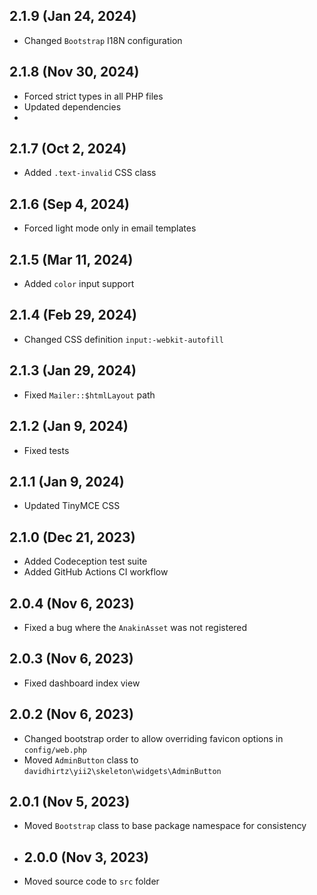 ## 2.1.9 (Jan 24, 2024)

- Changed `Bootstrap` I18N configuration

## 2.1.8 (Nov 30, 2024)

- Forced strict types in all PHP files
- Updated dependencies
- 
## 2.1.7 (Oct 2, 2024)

- Added `.text-invalid` CSS class

## 2.1.6 (Sep 4, 2024)

- Forced light mode only in email templates

## 2.1.5 (Mar 11, 2024)

- Added `color` input support

## 2.1.4 (Feb 29, 2024)

- Changed CSS definition `input:-webkit-autofill`

## 2.1.3 (Jan 29, 2024)

- Fixed `Mailer::$htmlLayout` path

## 2.1.2 (Jan 9, 2024)

- Fixed tests

## 2.1.1 (Jan 9, 2024)

- Updated TinyMCE CSS

## 2.1.0 (Dec 21, 2023)

- Added Codeception test suite
- Added GitHub Actions CI workflow

## 2.0.4 (Nov 6, 2023)

- Fixed a bug where the `AnakinAsset` was not registered

## 2.0.3 (Nov 6, 2023)

- Fixed dashboard index view

## 2.0.2 (Nov 6, 2023)

- Changed bootstrap order to allow overriding favicon options in `config/web.php`
- Moved `AdminButton` class to `davidhirtz\yii2\skeleton\widgets\AdminButton`

## 2.0.1 (Nov 5, 2023)

- Moved `Bootstrap` class to base package namespace for consistency

- ## 2.0.0 (Nov 3, 2023)

- Moved source code to `src` folder